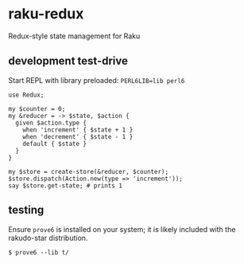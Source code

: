 # raku-redux

Redux-style state management for Raku

## development test-drive

Start REPL with library preloaded: `PERL6LIB=lib perl6`

```perl6
use Redux;

my $counter = 0;
my &reducer = -> $state, $action {
  given $action.type {
    when 'increment' { $state + 1 }
    when 'decrement' { $state - 1 }
    default { $state }
  }
}

my $store = create-store(&reducer, $counter);
$store.dispatch(Action.new(type => 'increment'));
say $store.get-state; # prints 1
```


## testing

Ensure `prove6` is installed on your system; it is likely included with the
rakudo-star distribution.

```
$ prove6 --lib t/
```
